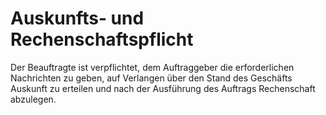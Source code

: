 # Auskunfts- und Rechenschaftspflicht

Der Beauftragte ist verpflichtet, dem Auftraggeber die erforderlichen Nachrichten zu geben, auf Verlangen über den Stand des Geschäfts Auskunft zu erteilen und nach der Ausführung des Auftrags Rechenschaft abzulegen. 

